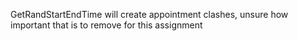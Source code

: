GetRandStartEndTime will create appointment clashes, unsure how important that is to remove for this assignment
